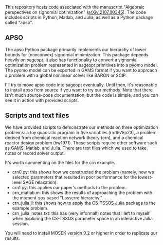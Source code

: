 This repository hosts code associated with the manuscript
"Algebraic perspectives on signomial optimization" ([arXiv:2107.00345](https://arxiv.org/abs/2107.00345)).
The code includes scripts in Python, Matlab, and Julia, as well
as a Python package called "apso".

## APSO

The apso Python package primarily implements our hierarchy of lower bounds
for (nonconvex) signomial minimization.
This package depends heavily on sageopt.
It also has functionality to convert a signomial optimization problem
represented in sageopt primitives into a pyomo model.
The pyomo model can be exported in GAMS format if you want to approach
a problem with a global nonlinear solver like BARON or SCIP.

I'll try to move apso code into sageopt eventually.
Until then, it's reasonable to install apso from source if you want
to try our methods.
Note that there isn't much source-code documentation, but the code
is simple, and you can see it in action with provided scripts.

## Scripts and text files

We have provided scripts to demonstrate our methods on three optimization
problems: a toy quadratic program in five variables (rm1978p23), a 
problem derived from chemical reaction network theory (crn), and a chemical
reactor design problem (bw1971).
These scripts require other software such as GAMS, Matlab, and Julia.
There are text files which we used to take notes or record solver output.

It's worth commenting on the files for the crn example.
 * crn0.py: this shows how we constructed the problem
  (namely, how we selected parameters that resulted in poor
  performance for the lowest-level SAGE relaxation).
 * crn1.py: this applies our paper's methods to the problem.
 * crn_matlab.m: this shows the results of approaching the problem
   with the moment-sos based "Lasserre hierarchy."
 * crn_julia.jl: this shows how to apply the CS-TSSOS Julia package
   to the example problem.
 * crn_julia_notes.txt: this has (very informal!) notes that I left
   to myself when exploring the CS-TSSOS parameter space in an
   interactive Julia session.
 
You will need to install MOSEK version 9.2 or higher in order to replicate our results.
